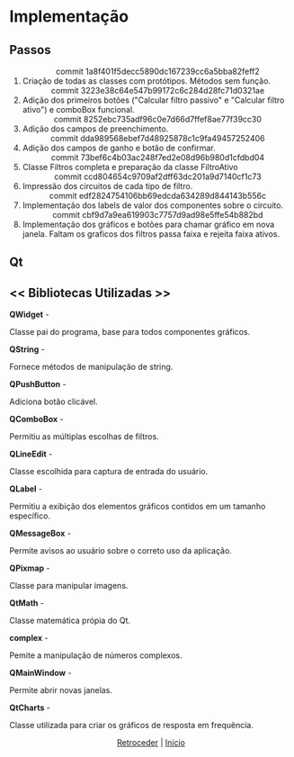 # Implementação


## Passos

<ol>
	<div align="center">commit 1a8f401f5decc5890dc167239cc6a5bba82feff2</div>
	<li>	Criação de todas as classes com protótipos. Métodos sem função.</li>
	<div align="center">commit 3223e38c64e547b99172c6c284d28fc71d0321ae</div>
	<li>	Adição dos primeiros botões ("Calcular filtro passivo" e "Calcular filtro ativo") e comboBox funcional.</li>
	<div align="center">commit 8252ebc735adf96c0e7d66d7ffef8ae77f39cc30</div>
	<li>	Adição dos campos de preenchimento.</li>
	<div align="center">commit  dda989568ebef7d48925878c1c9fa49457252406</div>
	<li>	Adição dos campos de ganho e botão de confirmar.</li>
	<div align="center">commit  73bef6c4b03ac248f7ed2e08d96b980d1cfdbd04</div>
	<li>	Classe Filtros completa e preparação da classe FiltroAtivo </li>
	<div align="center">commit  ccd804654c9709af2dff63dc201a9d7140cf1c73</div>
	<li>	Impressão dos circuitos de cada tipo de filtro. </li>
	<div align="center">commit  edf2824754106bb69edcda634289d844143b556c</div>
	<li>	Implementação dos labels de valor dos componentes sobre o circuito. </li>
	<div align="center">commit  cbf9d7a9ea619903c7757d9ad98e5ffe54b882bd</div>
	<li>	Implementação dos gráficos e botões para chamar gráfico em nova janela. Faltam
os graficos dos filtros passa faixa e rejeita faixa ativos.	</li>
	
</ol>

## Qt 
## << Bibliotecas Utilizadas >>

<strong>QWidget</strong> -
	<p>Classe pai do programa, base para todos componentes gráficos.</p>
<strong>QString</strong> -
	<p>Fornece métodos de manipulação de string.</p>
<strong>QPushButton</strong> -
	<p>Adiciona botão clicável.</p>
<strong>QComboBox</strong> -
	<p>Permitiu as múltiplas escolhas de filtros.</p>
<strong>QLineEdit</strong> - 
	<p>Classe escolhida para captura de entrada do usuário.</p>
<strong>QLabel</strong> -
	<p>Permitiu a exibição dos elementos gráficos contidos em um tamanho específico.</p>
<strong>QMessageBox</strong> -
	<p>Permite avisos ao usuário sobre o correto uso da aplicação.</p>
<strong>QPixmap</strong> -
	<p>Classe para manipular imagens.</p>
<strong>QtMath</strong> -
	<p>Classe matemática própia do Qt.</p>
<strong>complex</strong> -
	<p>Pemite a manipulação de números complexos.</p>
<strong>QMainWindow</strong> -
	<p>Permite abrir novas janelas.</p>
<strong>QtCharts</strong> -
	<p>Classe utilizada para criar os gráficos de resposta em frequência.</p>

<div align="center">

[Retroceder](projeto.md) | [Início](analise.md)

</div>